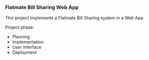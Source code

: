 ### Flatmate Bill Sharing Web App

This project implements a Flatmate Bill Sharing system in a Web App.

Project phase:
- Planning
- Implementation
- User Interface
- Deployment
